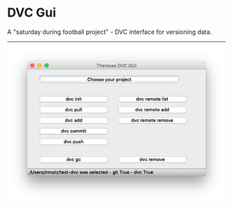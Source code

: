 # DVC Gui

A "saturday during football project" - DVC interface for versioning data.

---

![](www/screenshot_dvc_gui.png)